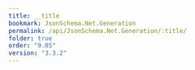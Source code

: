 ```yaml
---
title: __title
bookmark: JsonSchema.Net.Generation
permalink: /api/JsonSchema.Net.Generation/:title/
folder: true
order: "9.05"
version: "3.3.2"
---
```

